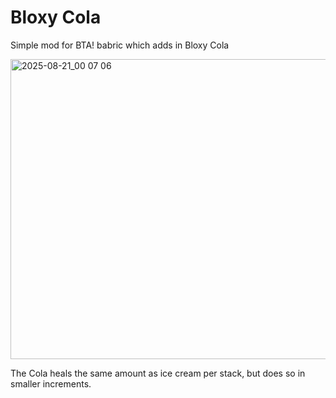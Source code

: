 # Bloxy Cola
Simple mod for BTA! babric which adds in Bloxy Cola

<img width="854" height="480" alt="2025-08-21_00 07 06" src="https://github.com/user-attachments/assets/6063c8df-c44f-4c89-aeab-f042daf1ac60" />

The Cola heals the same amount as ice cream per stack, but does so in smaller increments.
